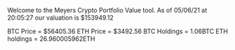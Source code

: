 Welcome to the Meyers Crypto Portfolio Value tool. 
As of 05/06/21 at 20:05:27 our valuation is $153949.12 

BTC Price = $56405.36
 ETH Price = $3492.56
BTC Holdings = 1.06BTC
 ETH holdings = 26.960005962ETH 
